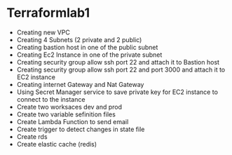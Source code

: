 # Terraformlab1

- Creating new VPC 
- Creating 4 Subnets (2 private and 2 public)
- Creating bastion host in one of the public subnet
- Creating Ec2 Instance in one of the private subnet
- Creating security group allow ssh port 22 and attach it to Bastion host
- Creating security group allow ssh port 22 and port 3000 and attach it to EC2 instance
- Creating internet Gateway and Nat Gateway
- Using Secret Manager service to save private key for EC2 instance to connect to the instance
- Create two worksaces dev and prod
- Create two variable sefinition files
- Create Lambda Function to send email
- Create trigger to detect changes in state file
- Create rds 
- Create elastic cache (redis)
